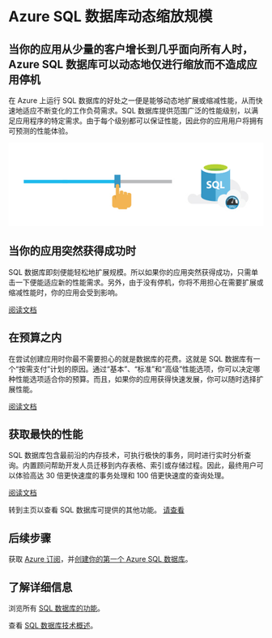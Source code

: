 <properties
   pageTitle="Azure SQL 数据库动态缩放规模"
   description="了解 Azure SQL 数据库如何动态缩放规模"
   keywords=""
   services="sql-database"
   documentationCenter=""
   authors="carlrabeler"
   manager="jhubbard"
   editor=""/>

<tags
   ms.service="sql-database"
   ms.date="05/04/2016"
   wacn.date="06/14/2016"/>

# Azure SQL 数据库动态缩放规模

## 当你的应用从少量的客户增长到几乎面向所有人时，Azure SQL 数据库可以动态地仅进行缩放而不造成应用停机

在 Azure 上运行 SQL 数据库的好处之一便是能够动态地扩展或缩减性能，从而快速地适应不断变化的工作负荷需求。SQL 数据库提供范围广泛的性能级别，以满足应用程序的特定需求。由于每个级别都可以保证性能，因此你的应用用户将拥有可预测的性能体验。

![动态缩放规模](./media/sql-database-scale-on-the-fly/sql-database-scale-on-the-fly.png)

## 当你的应用突然获得成功时
SQL 数据库即刻便能轻松地扩展规模。所以如果你的应用突然获得成功，只需单击一下便能适应新的性能需求。另外，由于没有停机，你将不用担心在需要扩展或缩减性能时，你的应用会受到影响。

[阅读文档](http://go.microsoft.com/fwlink/?LinkID=787569)

## 在预算之内  

在尝试创建应用时你最不需要担心的就是数据库的花费。这就是 SQL 数据库有一个“按需支付”计划的原因。通过“基本”、“标准”和“高级”性能选项，你可以决定哪种性能选项适合你的预算。而且，如果你的应用获得快速发展，你可以随时选择扩展性能。

[阅读文档](http://go.microsoft.com/fwlink/?LinkID=787570)

## 获取最快的性能

SQL 数据库包含最前沿的内存技术，可执行极快的事务，同时进行实时分析查询。内置顾问帮助开发人员迁移到内存表格、索引或存储过程。因此，最终用户可以体验高达 30 倍更快速度的事务处理和 100 倍更快速度的查询处理。

[阅读文档](http://go.microsoft.com/fwlink/?LinkID=787580)

转到主页以查看 SQL 数据库可提供的其他功能。
[请查看](/home/features/sql-database)

## 后续步骤

获取 [Azure 订阅](/pricing/1rmb-trial)，并[创建你的第一个 Azure SQL 数据库](/documentation/articles/sql-database-get-started/)。

## 了解详细信息

浏览所有 [SQL 数据库的功能](/home/features/sql-database)。
 
查看 [SQL 数据库技术概述](/documentation/articles/sql-database-technical-overview/)。

<!---HONumber=Mooncake_0530_2016-->
